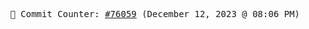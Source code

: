<p align="center">
    <samp>
        📮 Commit Counter: <a href="https://github.com/Javascript-void0/Javascript-void0/commits/main">#76059</a> (December 12, 2023 @ 08:06 PM)
    </samp>
</p>
